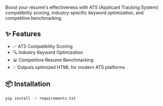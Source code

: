
Boost your résumé's effectiveness with ATS (Applicant Tracking System) compatibility scoring, industry-specific keyword optimization, and competitive benchmarking.

## ✨ Features

- ✅ ATS Compatibility Scoring
- 🔍 Industry Keyword Optimization
- 📊 Competitive Resume Benchmarking
- 💡 Outputs optimized HTML for modern ATS platforms

## 📦 Installation

```bash
pip install -r requirements.txt
